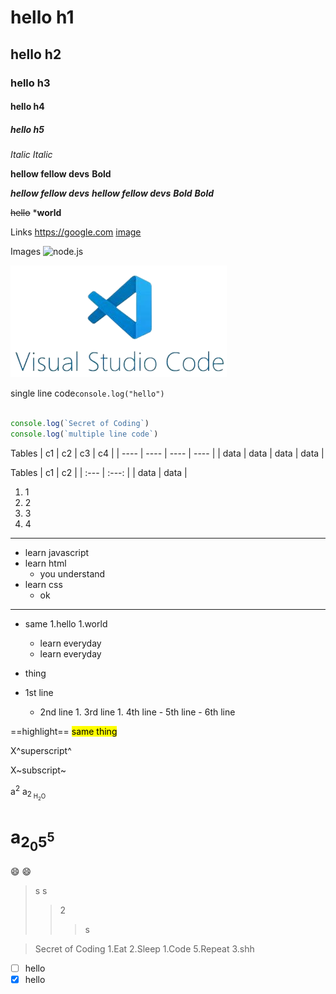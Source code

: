 
# hello h1

## hello h2

### hello h3

#### hello h4

##### hello h5

_Italic_
*Italic*

__hellow fellow devs__
**Bold**

___hellow fellow devs___
__*hellow fellow devs*__
*__Bold__*
**_Bold_**

~~hello~~ ***world**

Links
<https://google.com>
[image](https://google.com "hover")

Images
![node.js](https://cdn.pixabay.com/photo/2015/04/23/17/41/node-js-736399_1280.png "hover effect")

![vs-code](./vs.png "codeditor")

single line code`console.log("hello")`

```javascript

console.log(`Secret of Coding`)
console.log(`multiple line code`)
```

Tables
| c1   | c2   | c3   | c4   |
| ---- | ---- | ---- | ---- |
| data | data | data | data |

Tables
| c1   | c2   |
| :--- | :---: |
| data | data |

1. 1
2. 2
2. 3
2. 4

---

- learn javascript
- learn html
  - you understand
- learn css
  - ok

***

- same
   1.hello
   1.world
  - learn everyday
  - learn everyday
- thing

- 1st line
  - 2nd line
        1. 3rd line
        1. 4th line
            - 5th line
            - 6th line

==highlight==
<mark>same thing<lmark>

X^superscript^

X~subscript~

a<sup>2</sup>
a<sub>2<sub>
H<sub>2</sub>O

# a<sub>2<sub>0</sub>5<sup>5

:smile:
😄

> s
>s
>>2
>>>s

>Secret of Coding
1.Eat
2.Sleep
1.Code
5.Repeat
   3.shh

- [ ] hello
- [x] hello

